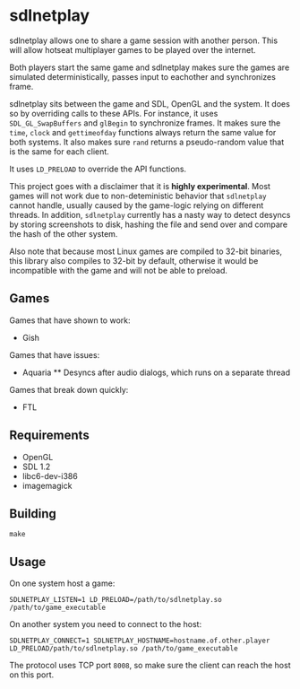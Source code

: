 # sdlnetplay

sdlnetplay allows one to share a game session with another person. This will allow hotseat multiplayer games to be played over the internet.

Both players start the same game and sdlnetplay makes sure the games are simulated deterministically, passes input to eachother and synchronizes frame.

sdlnetplay sits between the game and SDL, OpenGL and the system. It does so by overriding calls to these APIs. For instance, it uses `SDL_GL_SwapBuffers` and `glBegin` to synchronize frames. It makes sure the `time`, `clock` and `gettimeofday` functions always return the same value for both systems. It also makes sure `rand` returns a pseudo-random value that is the same for each client.

It uses `LD_PRELOAD` to override the API functions.

This project goes with a disclaimer that it is **highly experimental**. Most games will not work due to non-deteministic behavior that `sdlnetplay` cannot handle, usually caused by the game-logic relying on different threads. In addition, `sdlnetplay` currently has a nasty way to detect desyncs by storing screenshots to disk, hashing the file and send over and compare the hash of the other system.

Also note that because most Linux games are compiled to 32-bit binaries, this library also compiles to 32-bit by default, otherwise it would be incompatible with the game and will not be able to preload.

## Games

Games that have shown to work:

* Gish

Games that have issues:

* Aquaria
** Desyncs after audio dialogs, which runs on a separate thread

Games that break down quickly:

* FTL

## Requirements

* OpenGL
* SDL 1.2
* libc6-dev-i386
* imagemagick

## Building

```
make
```

## Usage

On one system host a game:

```
SDLNETPLAY_LISTEN=1 LD_PRELOAD=/path/to/sdlnetplay.so /path/to/game_executable
```

On another system you need to connect to the host:

```
SDLNETPLAY_CONNECT=1 SDLNETPLAY_HOSTNAME=hostname.of.other.player LD_PRELOAD/path/to/sdlnetplay.so /path/to/game_executable
```

The protocol uses TCP port `8008`, so make sure the client can reach the host on this port.

